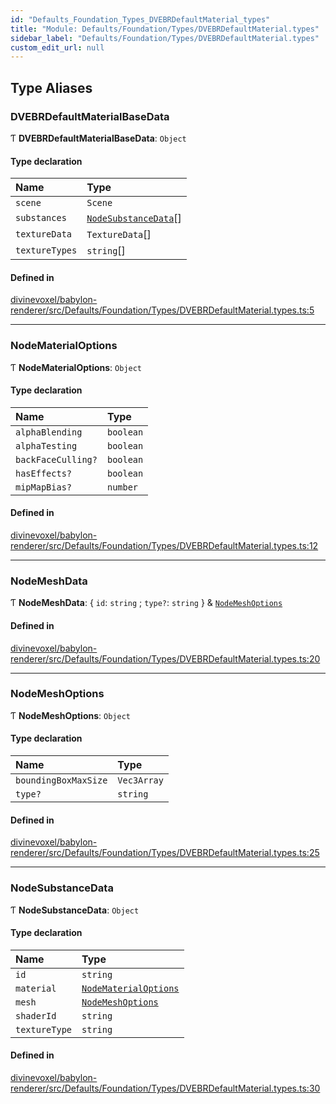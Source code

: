 ```yaml
---
id: "Defaults_Foundation_Types_DVEBRDefaultMaterial_types"
title: "Module: Defaults/Foundation/Types/DVEBRDefaultMaterial.types"
sidebar_label: "Defaults/Foundation/Types/DVEBRDefaultMaterial.types"
custom_edit_url: null
---
```


## Type Aliases

### DVEBRDefaultMaterialBaseData

Ƭ **DVEBRDefaultMaterialBaseData**: `Object`

#### Type declaration

| Name | Type |
| :------ | :------ |
| `scene` | `Scene` |
| `substances` | [`NodeSubstanceData`](Defaults_Foundation_Types_DVEBRDefaultMaterial_types.md#nodesubstancedata)[] |
| `textureData` | `TextureData`[] |
| `textureTypes` | `string`[] |

#### Defined in

[divinevoxel/babylon-renderer/src/Defaults/Foundation/Types/DVEBRDefaultMaterial.types.ts:5](https://github.com/lucasdamianjohnson/DivineVoxelEngine/blob/596fa7391478620ed460dfb4856ff0a763b91c49/divinevoxel/babylon-renderer/src/Defaults/Foundation/Types/DVEBRDefaultMaterial.types.ts#L5)

___

### NodeMaterialOptions

Ƭ **NodeMaterialOptions**: `Object`

#### Type declaration

| Name | Type |
| :------ | :------ |
| `alphaBlending` | `boolean` |
| `alphaTesting` | `boolean` |
| `backFaceCulling?` | `boolean` |
| `hasEffects?` | `boolean` |
| `mipMapBias?` | `number` |

#### Defined in

[divinevoxel/babylon-renderer/src/Defaults/Foundation/Types/DVEBRDefaultMaterial.types.ts:12](https://github.com/lucasdamianjohnson/DivineVoxelEngine/blob/596fa7391478620ed460dfb4856ff0a763b91c49/divinevoxel/babylon-renderer/src/Defaults/Foundation/Types/DVEBRDefaultMaterial.types.ts#L12)

___

### NodeMeshData

Ƭ **NodeMeshData**: \{ `id`: `string` ; `type?`: `string`  } & [`NodeMeshOptions`](Defaults_Foundation_Types_DVEBRDefaultMaterial_types.md#nodemeshoptions)

#### Defined in

[divinevoxel/babylon-renderer/src/Defaults/Foundation/Types/DVEBRDefaultMaterial.types.ts:20](https://github.com/lucasdamianjohnson/DivineVoxelEngine/blob/596fa7391478620ed460dfb4856ff0a763b91c49/divinevoxel/babylon-renderer/src/Defaults/Foundation/Types/DVEBRDefaultMaterial.types.ts#L20)

___

### NodeMeshOptions

Ƭ **NodeMeshOptions**: `Object`

#### Type declaration

| Name | Type |
| :------ | :------ |
| `boundingBoxMaxSize` | `Vec3Array` |
| `type?` | `string` |

#### Defined in

[divinevoxel/babylon-renderer/src/Defaults/Foundation/Types/DVEBRDefaultMaterial.types.ts:25](https://github.com/lucasdamianjohnson/DivineVoxelEngine/blob/596fa7391478620ed460dfb4856ff0a763b91c49/divinevoxel/babylon-renderer/src/Defaults/Foundation/Types/DVEBRDefaultMaterial.types.ts#L25)

___

### NodeSubstanceData

Ƭ **NodeSubstanceData**: `Object`

#### Type declaration

| Name | Type |
| :------ | :------ |
| `id` | `string` |
| `material` | [`NodeMaterialOptions`](Defaults_Foundation_Types_DVEBRDefaultMaterial_types.md#nodematerialoptions) |
| `mesh` | [`NodeMeshOptions`](Defaults_Foundation_Types_DVEBRDefaultMaterial_types.md#nodemeshoptions) |
| `shaderId` | `string` |
| `textureType` | `string` |

#### Defined in

[divinevoxel/babylon-renderer/src/Defaults/Foundation/Types/DVEBRDefaultMaterial.types.ts:30](https://github.com/lucasdamianjohnson/DivineVoxelEngine/blob/596fa7391478620ed460dfb4856ff0a763b91c49/divinevoxel/babylon-renderer/src/Defaults/Foundation/Types/DVEBRDefaultMaterial.types.ts#L30)
